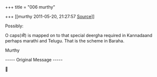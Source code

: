+++
title = "006 murthy"

+++
[[murthy	2011-05-20, 21:27:57 [Source](https://groups.google.com/g/samskrita/c/yNaJ1ygd2wE)]]



Possibly:

O caps(ऒ) is mapped on to that special deergha required in Kannadaand perhaps marathi and Telugu. That is the scheme in Baraha.

Murthy

----- Original Message -----



